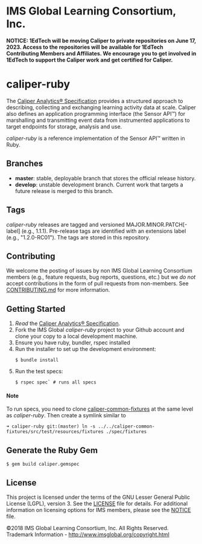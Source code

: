 # IMS Global Learning Consortium, Inc.
****NOTICE: 1EdTech will be moving Caliper to private repositories on June 17, 2023. Access to the repositories will be available for 1EdTech Contributing Members and Affiliates.  We encourage you to get involved in 1EdTech to support the Caliper work and get certified for Caliper.****

# caliper-ruby

The [Caliper Analytics&reg; Specification](https://www.imsglobal.org/caliper/v1p1/caliper-spec-v1p1) 
provides a structured approach to describing, collecting and exchanging learning activity data at 
scale. Caliper also defines an application programming interface (the Sensor API&trade;) for marshalling and 
transmitting event data from instrumented applications to target endpoints for storage, analysis and use.  

*caliper-ruby* is a reference implementation of the Sensor API&trade; written in Ruby.

## Branches
* __master__: stable, deployable branch that stores the official release history.  
* __develop__: unstable development branch.  Current work that targets a future release is merged to 
this branch.

## Tags
*caliper-ruby* releases are tagged and versioned MAJOR.MINOR.PATCH\[-label\] (e.g., 1.1.1). 
Pre-release tags are identified with an extensions label (e.g., "1.2.0-RC01").  The tags are stored in this repository.

## Contributing
We welcome the posting of issues by non IMS Global Learning Consortium members (e.g., feature 
requests, bug reports, questions, etc.) but we *do not* accept contributions in the form of pull 
requests from non-members. See [CONTRIBUTING.md](./CONTRIBUTING.md) for more 
information.

## Getting Started
1. *Read* the [Caliper Analytics&reg; Specification](https://www.imsglobal.org/caliper/v1p1/caliper-spec-v1p1).  
2. Fork the IMS Global *caliper-ruby* project to your Github account and clone your copy to a local 
development machine.
3. Ensure you have ruby, bundler, rspec installed 
4. Run the installer to set up the development environment:
    ```
    $ bundle install
    ```
5. Run the test specs:
    ```
    $ rspec spec` # runs all specs
    ```

#### Note
To run specs, you need to clone [caliper-common-fixtures](https://github.com/IMSGlobal/caliper-common-fixtures) 
at the same level as *caliper-ruby*. Then create a symlink similar to

```
➜ caliper-ruby git:(master) ln -s ../../caliper-common-fixtures/src/test/resources/fixtures ./spec/fixtures

```

## Generate the Ruby Gem
```
$ gem build caliper.gemspec
```

## License
This project is licensed under the terms of the GNU Lesser General Public License (LGPL), version 3. 
See the [LICENSE](./LICENSE) file for details. For additional information on licensing options for 
IMS members, please see the [NOTICE](./NOTICE.md) file.

©2018 IMS Global Learning Consortium, Inc. All Rights Reserved.
Trademark Information - http://www.imsglobal.org/copyright.html
